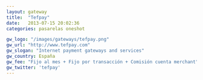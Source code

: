 ```yaml
---
layout: gateway
title:  "Tefpay"
date:   2013-07-15 20:02:36
categories: pasarelas oneshot 

gw_logo: "/images/gateways/tefpay.png"
gw_url: "http://www.tefpay.com"
gw_slogan: "Internet payment gateways and services"
gw_country: España
gw_fee: "Fijo al mes + Fijo por transacción + Comisión cuenta merchant"
gw_twitter: 'tefpay'
---
```


